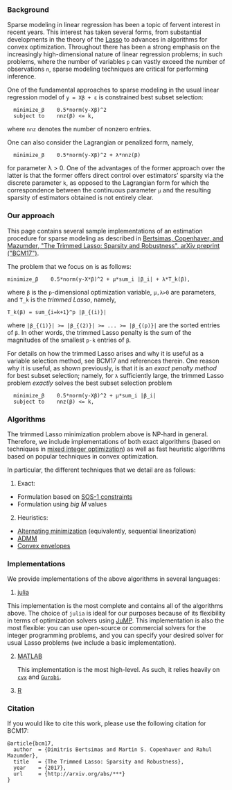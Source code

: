 ### Background

Sparse modeling in linear regression has been a topic of fervent interest in recent years. This interest has taken several forms, from substantial developments in the theory of the [Lasso](https://en.wikipedia.org/wiki/Lasso_(statistics)) to advances in algorithms for convex optimization. Throughout there has been a strong emphasis on the increasingly high-dimensional nature of linear regression problems; in such problems, where the number of variables `p` can vastly exceed the number of observations `n`, sparse modeling techniques are critical for performing inference.

One of the fundamental approaches to sparse modeling in the usual linear regression model of `y = Xβ + ε` is constrained best subset selection:
```
  minimize_β    0.5*norm(y-Xβ)^2
  subject to    nnz(β) <= k,
```
where `nnz` denotes the number of nonzero entries.

One can also consider the Lagrangian or penalized form, namely,
```
  minimize_β    0.5*norm(y-Xβ)^2 + λ*nnz(β)
```
for parameter λ > 0. One of the advantages of the former approach over the latter is that the former offers direct control over estimators’ sparsity via the discrete parameter `k`, as opposed to the Lagrangian form for which the correspondence between the continuous parameter `μ` and the resulting sparsity of estimators obtained is not entirely clear.



### Our approach

This page contains several sample implementations of an estimation procedure for sparse modeling as described in [Bertsimas, Copenhaver, and Mazumder, "The Trimmed Lasso: Sparsity and Robustness", arXiv preprint ("BCM17")](http://arxiv.org/abs/***).

The problem that we focus on is as follows:
```
minimize_β    0.5*norm(y-X*β)^2 + μ*sum_i |β_i| + λ*T_k(β),
```
where `β` is the `p`-dimensional optimization variable, `μ,λ>0` are parameters, and `T_k` is the *trimmed Lasso*, namely,
```
T_k(β) = sum_{i=k+1}^p |β_{(i)}|
```
where `|β_{(1)}| >= |β_{(2)}| >= ... >= |β_{(p)}|` are the sorted entries of `β`. In other words, the trimmed Lasso penalty is the sum of the magnitudes of the smallest `p-k` entries of `β`.

For details on how the trimmed Lasso arises and why it is useful as a variable selection method, see BCM17 and references therein. One reason why it is useful, as shown previously, is that it is an *exact penalty method* for best subset selection; namely, for `λ` sufficiently large, the trimmed Lasso problem *exactly* solves the best subset selection problem
```
  minimize_β    0.5*norm(y-Xβ)^2 + μ*sum_i |β_i|
  subject to    nnz(β) <= k,
```

### Algorithms

The trimmed Lasso minimization problem above is NP-hard in general. Therefore, we include implementations of both exact algorithms (based on techniques in [mixed integer optimization](https://en.wikipedia.org/wiki/Integer_programming)) as well as fast heuristic algorithms based on popular techniques in convex optimization.

In particular, the different techniques that we detail are as follows:

1. Exact:
  * Formulation based on [SOS-1 constraints](https://en.wikipedia.org/wiki/Special_ordered_set)
  * Formulation using *big M* values

2. Heuristics:
  * [Alternating minimization](http://curtis.ml.cmu.edu/w/courses/index.php/Alternating_Minimization) (equivalently, sequential linearization)
  * [ADMM](http://stanford.edu/~boyd/admm.html)
  * [Convex envelopes](https://en.wikipedia.org/wiki/Lower_convex_envelope)

### Implementations

We provide implementations of the above algorithms in several languages:

1. [julia](./julia/)

  This implementation is the most complete and contains all of the algorithms above. The choice of `julia` is ideal for our purposes because of its flexibility in terms of optimization solvers using [JuMP](https://github.com/JuliaOpt/JuMP.jl). This implementation is also the most flexible: you can use open-source or commercial solvers for the integer programming problems, and you can specify your desired solver for usual Lasso problems (we include a basic implementation).

2. [MATLAB](./matlab/)

     This implementation is the most high-level. As such, it relies heavily on [`cvx`](https://cvxr.com/cvx/ "CVX") and [`Gurobi`](http://www.gurobi.com).

3. [R](./R/)



### Citation

If you would like to cite this work, please use the following citation for BCM17:
```
@article{bcm17,
  author  = {Dimitris Bertsimas and Martin S. Copenhaver and Rahul Mazumder},
  title   = {The Trimmed Lasso: Sparsity and Robustness},
  year    = {2017},
  url     = {http://arxiv.org/abs/***}
}
```
